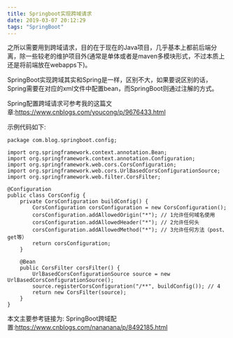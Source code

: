 ```yaml
---
title: Springboot实现跨域请求
date: 2019-03-07 20:12:29
tags: "SpringBoot"
---
```

之所以需要用到跨域请求，目的在于现在的Java项目，几乎基本上都前后端分离，除一些较老的维护项目外(通常是单体或者是maven多模块形式，不过本质上还是将前端放在webapps下)。

SpringBoot实现跨域其实和Spring是一样，区别不大，如果要说区别的话，Spring需要在对应的xml文件中配置bean，而SpringBoot则通过注解的方式。

Spring配置跨域请求可参考我的这篇文章:https://www.cnblogs.com/youcong/p/9676433.html

<!--more-->
示例代码如下:
```
package com.blog.springboot.config;

import org.springframework.context.annotation.Bean;  
import org.springframework.context.annotation.Configuration;  
import org.springframework.web.cors.CorsConfiguration;  
import org.springframework.web.cors.UrlBasedCorsConfigurationSource;  
import org.springframework.web.filter.CorsFilter;  

@Configuration  
public class CorsConfig {  
    private CorsConfiguration buildConfig() {  
        CorsConfiguration corsConfiguration = new CorsConfiguration();  
        corsConfiguration.addAllowedOrigin("*"); // 1允许任何域名使用
        corsConfiguration.addAllowedHeader("*"); // 2允许任何头
        corsConfiguration.addAllowedMethod("*"); // 3允许任何方法（post、get等） 
        return corsConfiguration;  
    }  
  
    @Bean  
    public CorsFilter corsFilter() {  
        UrlBasedCorsConfigurationSource source = new UrlBasedCorsConfigurationSource();  
        source.registerCorsConfiguration("/**", buildConfig()); // 4  
        return new CorsFilter(source);  
    }  
}
```

本文主要参考链接为:
SpringBoot跨域配置:https://www.cnblogs.com/nananana/p/8492185.html